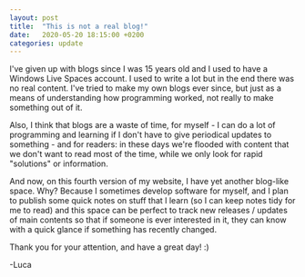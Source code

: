 ```yaml
---
layout: post
title:  "This is not a real blog!"
date:   2020-05-20 18:15:00 +0200
categories: update
---
```


I've given up with blogs since I was 15 years old and I used to have a Windows Live Spaces account. I used to write a lot but in the end there was no real content.
I've tried to make my own blogs ever since, but just as a means of understanding how programming worked, not really to make something out of it.

Also, I think that blogs are a waste of time, for myself - I can do a lot of programming and learning if I don't have to give periodical updates to something -
and for readers: in these days we're flooded with content that we don't want to read most of the time, while we only look for rapid "solutions" or information.

And now, on this fourth version of my website, I have yet another blog-like space. Why? Because I sometimes develop software for myself, and I plan to publish some
quick notes on stuff that I learn (so I can keep notes tidy for me to read) and this space can be perfect to track new releases / updates of main contents so that
if someone is ever interested in it, they can know with a quick glance if something has recently changed.

Thank you for your attention, and have a great day! :)

-Luca
